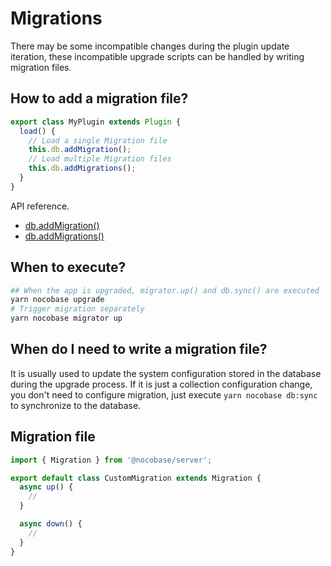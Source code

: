 # Migrations

There may be some incompatible changes during the plugin update iteration, these incompatible upgrade scripts can be handled by writing migration files.

## How to add a migration file?

```ts
export class MyPlugin extends Plugin {
  load() {
    // Load a single Migration file
    this.db.addMigration();
    // Load multiple Migration files
    this.db.addMigrations();
  }
}
```

API reference.

- [db.addMigration()](/api/database#addmigration)
- [db.addMigrations()](/api/database#addmigrations)

## When to execute?

```bash
## When the app is upgraded, migrator.up() and db.sync() are executed
yarn nocobase upgrade
# Trigger migration separately
yarn nocobase migrator up
```

## When do I need to write a migration file?

It is usually used to update the system configuration stored in the database during the upgrade process. If it is just a collection configuration change, you don't need to configure migration, just execute `yarn nocobase db:sync` to synchronize to the database.

## Migration file

```ts
import { Migration } from '@nocobase/server';

export default class CustomMigration extends Migration {
  async up() {
    //
  }

  async down() {
    //
  }
}
```
